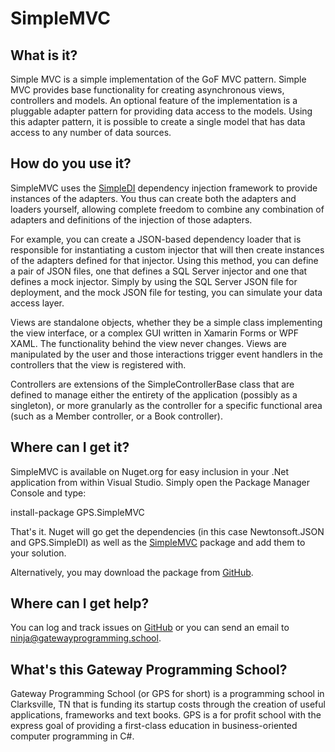 # SimpleMVC
## What is it?
Simple MVC is a simple implementation of the GoF MVC pattern.
Simple MVC provides base functionality for creating asynchronous views,
controllers and models.  An optional feature of the implementation is a
pluggable adapter pattern for providing data access to the models.
Using this adapter pattern, it is possible to create a single model that
has data access to any number of data sources.

## How do you use it?
SimpleMVC uses the [SimpleDI](http://simpledi.gatewayprogramming.school)
dependency injection framework to provide instances of the adapters.  You 
thus can create both the adapters and loaders yourself, allowing complete
freedom to combine any combination of adapters and definitions of the
injection of those adapters.

For example, you can create a JSON-based dependency loader that is responsible
for instantiating a custom injector that will then create instances of the
adapters defined for that injector.  Using this method, you can define a pair
of JSON files, one that defines a SQL Server injector and one that defines
a mock injector.  Simply by using the SQL Server JSON file for deployment,
and the mock JSON file for testing, you can simulate your data access layer.

Views are standalone objects, whether they be a simple class implementing the
view interface, or a complex GUI written in Xamarin Forms or WPF XAML.  The 
functionality behind the view never changes.  Views are manipulated by the
user and those interactions trigger event handlers in the controllers that the
view is registered with.

Controllers are extensions of the SimpleControllerBase class that 
are defined to manage either the entirety of the application (possibly as
a singleton), or more granularly as the controller for a specific functional
area (such as a Member controller, or a Book controller).

## Where can I get it?

SimpleMVC is available on Nuget.org for easy inclusion in your .Net application
from within Visual Studio.  Simply open the Package Manager Console and type:

  install-package GPS.SimpleMVC
  
 That's it.  Nuget will go get the dependencies (in this case Newtonsoft.JSON
 and GPS.SimpleDI) as well as the 
 [SimpleMVC](https://www.nuget.org/packages/GPS.SimpleMVC/) package and add 
 them to your solution.
 
 Alternatively, you may download the package from
 [GitHub](https://github.com/gatewayprogrammingschool/SimpleMVC/releases).

## Where can I get help?
You can log and track issues on [GitHub](https://github.com/gatewayprogrammingschool/SimpleMVC/issues)
or you can send an email to ninja@gatewayprogramming.school.

## What's this Gateway Programming School?
Gateway Programming School (or GPS for short) is a programming school in
Clarksville, TN that is funding its startup costs through the creation of
useful applications, frameworks and text books.  GPS is a for profit school
with the express goal of providing a first-class education in business-oriented
computer programming in C#.
